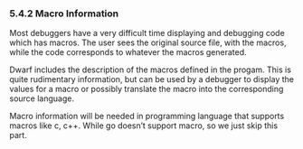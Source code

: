### 5.4.2 Macro Information 

Most debuggers have a very difficult time displaying and debugging code which has macros. The user sees the original source file, with the macros, while the code corresponds to whatever the macros generated. 

Dwarf includes the description of the macros defined in the progam. This is quite rudimentary information, but can be used by a debugger to display the values for a macro or possibly translate the macro into the corresponding source language. 

Macro information will be needed in programming language that supports macros like c, c++. While go doesn’t support macro, so we just skip this part.